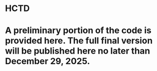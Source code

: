 # HCTD
# A preliminary portion of the code is provided here. The full final version will be published here no later than December 29, 2025.
